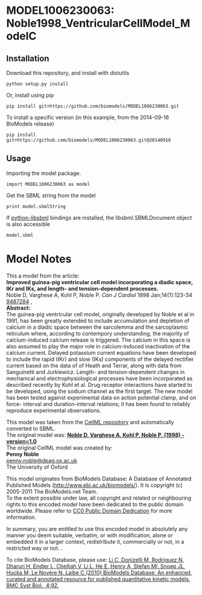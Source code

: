 # MODEL1006230063: Noble1998_VentricularCellModel_ModelC

## Installation

Download this repository, and install with distutils

`python setup.py install`

Or, install using pip

`pip install git+https://github.com/biomodels/MODEL1006230063.git`

To install a specific version (in this example, from the 2014-09-16 BioModels release)

`pip install git+https://github.com/biomodels/MODEL1006230063.git@20140916`

## Usage

Importing the model package.

`import MODEL1006230063 as model`

Get the SBML string from the model

`print model.sbmlString`

If [python-libsbml](https://pypi.python.org/pypi/python-libsbml) bindings are
installed, the libsbml.SBMLDocument object is also accessible

`model.sbml`


# Model Notes


This a model from the article:  
**Improved guinea-pig ventricular cell model incorporating a diadic space, IKr and IKs, and length- and tension-dependent processes.**   
Noble D, Varghese A, Kohl P, Noble P. _Can J Cardiol_ 1998 Jan;14(1):123-34
[9487284](http://www.ncbi.nlm.nih.gov/pubmed/9487284) ,  
**Abstract:**   
The guinea-pig ventricular cell model, originally developed by Noble et al in
1991, has been greatly extended to include accumulation and depletion of
calcium in a diadic space between the sarcolemma and the sarcoplasmic
reticulum where, according to contempory understanding, the majority of
calcium-induced calcium release is triggered. The calcium in this space is
also assumed to play the major role in calcium-induced inactivation of the
calcium current. Delayed potassium current equations have been developed to
include the rapid (IKr) and slow (IKs) components of the delayed rectifier
current based on the data of of Heath and Terrar, along with data from
Sanguinetti and Jurkiewicz. Length- and tension-dependent changes in
mechanical and electrophysiological processes have been incorporated as
described recently by Kohl et al. Drug receptor interactions have started to
be developed, using the sodium channel as the first target. The new model has
been tested against experimental data on action potential clamp, and on force-
interval and duration-interval relations; it has been found to reliably
reproduce experimental observations.

This model was taken from the [CellML
repository](http://www.cellml.org/models) and automatically converted to SBML.  
The original model was: [ **Noble D, Varghese A, Kohl P, Noble P. (1998) -
version=1.0**
](http://models.cellml.org/exposure/2b6db63207b411274450b100562547d2)  
The original CellML model was created by:  
**Penny Noble**   
penny.noble@dpag.ox.ac.uk  
The University of Oxford  

This model originates from BioModels Database: A Database of Annotated
Published Models (http://www.ebi.ac.uk/biomodels/). It is copyright (c)
2005-2011 The BioModels.net Team.  
To the extent possible under law, all copyright and related or neighbouring
rights to this encoded model have been dedicated to the public domain
worldwide. Please refer to [CC0 Public Domain
Dedication](http://creativecommons.org/publicdomain/zero/1.0/) for more
information.

In summary, you are entitled to use this encoded model in absolutely any
manner you deem suitable, verbatim, or with modification, alone or embedded it
in a larger context, redistribute it, commercially or not, in a restricted way
or not. .  
  
To cite BioModels Database, please use: [Li C, Donizelli M, Rodriguez N,
Dharuri H, Endler L, Chelliah V, Li L, He E, Henry A, Stefan MI, Snoep JL,
Hucka M, Le Novère N, Laibe C (2010) BioModels Database: An enhanced, curated
and annotated resource for published quantitative kinetic models. BMC Syst
Biol., 4:92.](http://www.ncbi.nlm.nih.gov/pubmed/20587024)


